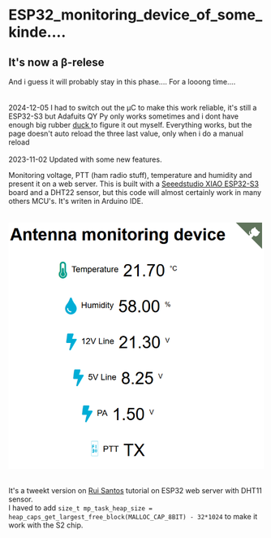 # ESP32_monitoring_device_of_some_kinde....

<h2> It's now a &#x3B2;-relese </h2> 
And i guess it will probably stay in this phase.... For a looong time....
<br>
<br>
<br>
2024-12-05 I had to switch out the µC to make this work reliable, it's still a ESP32-S3 but Adafuits QY Py only works sometimes and i dont have enough big rubber <a href=https://en.wikipedia.org/wiki/Rubber_duck_debugging> duck <a> to figure it out myself. Everything works, but the page doesn't auto reload the three last value, only when i do a manual reload
<br>
<br>
2023-11-02 Updated with some new features.

Monitoring voltage, PTT (ham radio stuff), temperature and humidity and present it on a web server. 
This is built with a <a href="https://www.seeedstudio.com/XIAO-ESP32S3-p-5627.html?srsltid=AfmBOopuyMmE0nzHtJzi4ZkzratYAda60tjaC378q5dgVO9NSyFDrdLU">Seeedstudio XIAO ESP32-S3</a> board and a DHT22 sensor, but this code will almost certainly work in many others MCU's.
It's writen in Arduino IDE.
<br>
<br>
<br>
![alt text](https://raw.githubusercontent.com/Melkutt/ESP32_monitoring/main/src/New_Git_Pic.bmp)
<br>
<br>

It's a tweekt version on <a href="https://randomnerdtutorials.com/esp32-dht11-dht22-temperature-humidity-web-server-arduino-ide/">Rui Santos</a> tutorial on ESP32 web server
with DHT11 sensor.
<br>
I haved to add <code>size_t mp_task_heap_size = heap_caps_get_largest_free_block(MALLOC_CAP_8BIT) - 32*1024</code> to make it work with the S2 chip.



